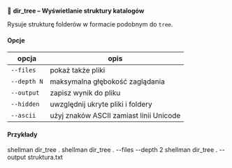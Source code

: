 🌲 **dir_tree – Wyświetlanie struktury katalogów**

Rysuje strukturę folderów w formacie podobnym do `tree`.

#### Opcje
| opcja        | opis |
|--------------|------|
| `--files`    | pokaż także pliki |
| `--depth N`  | maksymalna głębokość zaglądania |
| `--output`   | zapisz wynik do pliku |
| `--hidden`   | uwzględnij ukryte pliki i foldery |
| `--ascii`    | użyj znaków ASCII zamiast linii Unicode |

#### Przykłady
shellman dir_tree .
shellman dir_tree . --files --depth 2
shellman dir_tree . --output struktura.txt